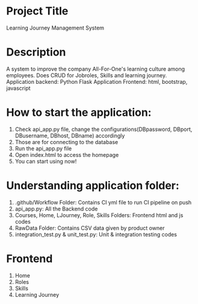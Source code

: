 # Project Title
Learning Journey Management System

# Description
A system to improve the company All-For-One's learning culture among employees.
Does CRUD for Jobroles, Skills and learning journey. 
Application backend: Python Flask
Application Frontend: html, bootstrap, javascript

# How to start the application:
<ol>
  <li>Check api_app.py file, change the configurations(DBpassword, DBport, DBusername, DBhost, DBname) accordingly</li>
  <li>Those are for connecting to the database</li>
  <li>Run the api_app.py file</li>
  <li>Open index.html to access the homepage</li>
  <li>You can start using now!</li>
</ol>

# Understanding application folder:
<ol>
  <li>.github/Workflow Folder: Contains CI yml file to run CI pipeline on push</li>
  <li>api_app.py: All the Backend code</li>
  <li>Courses, Home, LJourney, Role, Skills Folders: Frontend html and js codes</li>
  <li>RawData Folder: Contains CSV data given by product owner</li>
  <li>integration_test.py & unit_test.py: Unit & integration testing codes</li>
</ol>

# Frontend
<ol>
  <li>Home</li>
  <li>Roles</li>
  <li>Skills</li>
  <li>Learning Journey</li>
</ol>